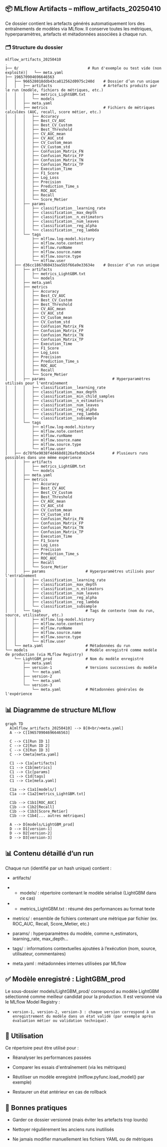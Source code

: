
## 📦 MLflow Artifacts – mlflow_artifacts_20250410

Ce dossier contient les artefacts générés automatiquement lors des entraînements de modèles via MLflow. Il conserve toutes les métriques, hyperparamètres, artefacts et métadonnées associées à chaque run.

### 🗂️ Structure du dossier

```
mlflow_artifacts_20250410
.
├── 0/                               # Run d'exemple ou test vide (non exploité)│   └── meta.yaml
├── 196570904696646563               
│   ├── 966528018ddb43ca812562d0975c240d    # Dossier d’un run unique
│   │   ├── artifacts                       # Artéfacts produits par le run (modèle, fichiers de métriques, etc.)
│   │   │   ├── metrics_LightGBM.txt
│   │   │   └── models
│   │   ├── meta.yaml
│   │   ├── metrics                         # Fichiers de métriques calculées (AUC, recall, score métier, etc.)
│   │   │   ├── Accuracy
│   │   │   ├── Best_CV_AUC
│   │   │   ├── Best_CV_Custom
│   │   │   ├── Best_Threshold
│   │   │   ├── CV_AUC_mean
│   │   │   ├── CV_AUC_std
│   │   │   ├── CV_Custom_mean
│   │   │   ├── CV_Custom_std
│   │   │   ├── Confusion_Matrix_FN
│   │   │   ├── Confusion_Matrix_FP
│   │   │   ├── Confusion_Matrix_TN
│   │   │   ├── Confusion_Matrix_TP
│   │   │   ├── Execution_Time
│   │   │   ├── F1_Score
│   │   │   ├── Log_Loss
│   │   │   ├── Precision
│   │   │   ├── Prediction_Time_s
│   │   │   ├── ROC_AUC
│   │   │   ├── Recall
│   │   │   └── Score_Metier
│   │   ├── params
│   │   │   ├── classification__learning_rate
│   │   │   ├── classification__max_depth
│   │   │   ├── classification__n_estimators
│   │   │   ├── classification__num_leaves
│   │   │   ├── classification__reg_alpha
│   │   │   └── classification__reg_lambda
│   │   └── tags
│   │       ├── mlflow.log-model.history
│   │       ├── mlflow.note.content
│   │       ├── mlflow.runName
│   │       ├── mlflow.source.name
│   │       ├── mlflow.source.type
│   │       └── mlflow.user
│   ├── d36cc1867d60433aa5b5f66a9e33634e    # Dossier d’un run unique
│   │   ├── artifacts
│   │   │   ├── metrics_LightGBM.txt
│   │   │   └── models
│   │   ├── meta.yaml
│   │   ├── metrics
│   │   │   ├── Accuracy
│   │   │   ├── Best_CV_AUC
│   │   │   ├── Best_CV_Custom
│   │   │   ├── Best_Threshold
│   │   │   ├── CV_AUC_mean
│   │   │   ├── CV_AUC_std
│   │   │   ├── CV_Custom_mean
│   │   │   ├── CV_Custom_std
│   │   │   ├── Confusion_Matrix_FN
│   │   │   ├── Confusion_Matrix_FP
│   │   │   ├── Confusion_Matrix_TN
│   │   │   ├── Confusion_Matrix_TP
│   │   │   ├── Execution_Time
│   │   │   ├── F1_Score
│   │   │   ├── Log_Loss
│   │   │   ├── Precision
│   │   │   ├── Prediction_Time_s
│   │   │   ├── ROC_AUC
│   │   │   ├── Recall
│   │   │   └── Score_Metier
│   │   ├── params                              # Hyperparamètres utilisés pour l'entraînement
│   │   │   ├── classification__learning_rate
│   │   │   ├── classification__max_depth
│   │   │   ├── classification__min_child_samples
│   │   │   ├── classification__n_estimators
│   │   │   ├── classification__num_leaves
│   │   │   ├── classification__reg_alpha
│   │   │   ├── classification__reg_lambda
│   │   │   └── classification__subsample
│   │   └── tags
│   │       ├── mlflow.log-model.history
│   │       ├── mlflow.note.content
│   │       ├── mlflow.runName
│   │       ├── mlflow.source.name
│   │       ├── mlflow.source.type
│   │       └── mlflow.user
│   ├── dc78f6e9038f4d468d8126afbdb62e54        # Plusieurs runs possibles dans une même expérience
│   │   ├── artifacts
│   │   │   ├── metrics_LightGBM.txt
│   │   │   └── models
│   │   ├── meta.yaml
│   │   ├── metrics
│   │   │   ├── Accuracy
│   │   │   ├── Best_CV_AUC
│   │   │   ├── Best_CV_Custom
│   │   │   ├── Best_Threshold
│   │   │   ├── CV_AUC_mean
│   │   │   ├── CV_AUC_std
│   │   │   ├── CV_Custom_mean
│   │   │   ├── CV_Custom_std
│   │   │   ├── Confusion_Matrix_FN
│   │   │   ├── Confusion_Matrix_FP
│   │   │   ├── Confusion_Matrix_TN
│   │   │   ├── Confusion_Matrix_TP
│   │   │   ├── Execution_Time
│   │   │   ├── F1_Score
│   │   │   ├── Log_Loss
│   │   │   ├── Precision
│   │   │   ├── Prediction_Time_s
│   │   │   ├── ROC_AUC
│   │   │   ├── Recall
│   │   │   └── Score_Metier
│   │   ├── params                  # Hyperparamètres utilisés pour l'entraînement
│   │   │   ├── classification__learning_rate
│   │   │   ├── classification__max_depth
│   │   │   ├── classification__n_estimators
│   │   │   ├── classification__num_leaves
│   │   │   ├── classification__reg_alpha
│   │   │   ├── classification__reg_lambda
│   │   │   └── classification__subsample
│   │   └── tags                    # Tags de contexte (nom du run, source, utilisateur, etc.)
│   │       ├── mlflow.log-model.history
│   │       ├── mlflow.note.content
│   │       ├── mlflow.runName
│   │       ├── mlflow.source.name
│   │       ├── mlflow.source.type
│   │       └── mlflow.user
│   └── meta.yaml                   # Métadonnées du run
└── models                          # Modèle enregistré comme modèle de production (via MLflow Registry)
    └── LightGBM_prod               # Nom du modèle enregistré
        ├── meta.yaml
        ├── version-1               # Versions successives du modèle
        │   └── meta.yaml
        ├── version-2
        │   └── meta.yaml
        └── version-3
            └── meta.yaml           # Métadonnées générales de l'expérience
```

## 📊 Diagramme de structure MLflow
```mermaid
graph TD
  A[mlflow_artifacts_20250410] --> B[0<br/>meta.yaml]
  A --> C[196570904696646563]

  C --> C1[Run ID 1]
  C --> C2[Run ID 2]
  C --> C3[Run ID 3]
  C --> Cmeta[meta.yaml]

  C1 --> C1a[artifacts]
  C1 --> C1b[metrics]
  C1 --> C1c[params]
  C1 --> C1d[tags]
  C1 --> C1e[meta.yaml]

  C1a --> C1a1[models/]
  C1a --> C1a2[metrics_LightGBM.txt]

  C1b --> C1b1[ROC_AUC]
  C1b --> C1b2[Recall]
  C1b --> C1b3[Score_Metier]
  C1b --> C1b4[... autres métriques]

  A --> D[models/LightGBM_prod]
  D --> D1[version-1]
  D --> D2[version-2]
  D --> D3[version-3]
```


## 📊 Contenu détaillé d’un run

Chaque run (identifié par un hash unique) contient :

-    artifacts/

-    -    models/ : répertoire contenant le modèle sérialisé (LightGBM dans ce cas)

-    -    metrics_LightGBM.txt : résumé des performances au format texte

-    metrics/ : ensemble de fichiers contenant une métrique par fichier (ex. ROC_AUC, Recall, Score_Metier, etc.)

-    params/ : hyperparamètres du modèle, comme n_estimators, learning_rate, max_depth…

-    tags/ : informations contextuelles ajoutées à l’exécution (nom, source, utilisateur, commentaires)

-    meta.yaml : métadonnées internes utilisées par MLflow

## ✅ Modèle enregistré : LightGBM_prod

Le sous-dossier models/LightGBM_prod/ correspond au modèle LightGBM sélectionné comme meilleur candidat pour la production. Il est versionné via le MLflow Model Registry :

-     version-1, version-2, version-3 : chaque version correspond à un enregistrement du modèle dans un état validé (par exemple après évaluation métier ou validation technique).

## 📁 Utilisation

Ce répertoire peut être utilisé pour :

-    Réanalyser les performances passées

-    Comparer les essais d'entraînement (via les métriques)

-    Réutiliser un modèle enregistré (mlflow.pyfunc.load_model() par exemple)

-    Restaurer un état antérieur en cas de rollback

## 🧪 Bonnes pratiques
    
-    Garder ce dossier versionné (mais éviter les artefacts trop lourds)

-    Nettoyer régulièrement les anciens runs inutilisés
    
-    Ne jamais modifier manuellement les fichiers YAML ou de métriques
